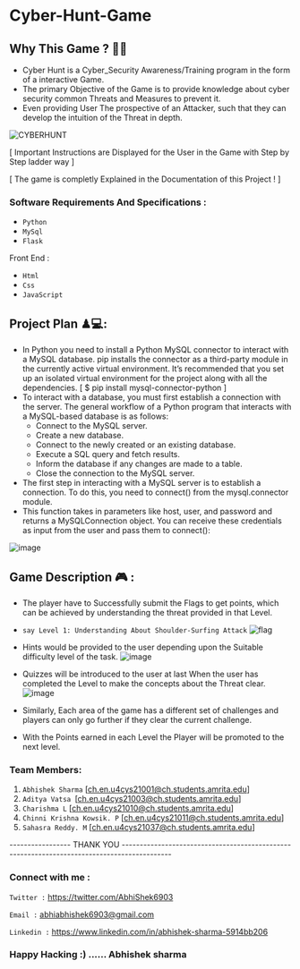 # Cyber-Hunt-Game
## Why This Game ? 📌🎯 
  * Cyber Hunt is a Cyber_Security Awareness/Training program in the form of a interactive Game.
  * The primary Objective of the Game is to provide knowledge about cyber security common Threats and Measures to prevent it.
  * Even providing User The prospective of an Attacker, such that they can develop the intuition of the Threat in depth.

![CYBERHUNT](https://user-images.githubusercontent.com/99632495/206871615-6c4dea04-275b-4f17-8b3e-c111281383d8.gif)

[ Important Instructions are Displayed for the User in the Game with Step by Step ladder way ]

[ The game is completly Explained in the Documentation of this Project ! ] 

### Software Requirements And Specifications :
  * ` Python `
  * ` MySql `
  * ` Flask `

Front End :
  * ` Html `
  * ` Css `
  * ` JavaScript `

## Project Plan ♟💻: 
- In Python you need to install a Python MySQL connector to interact with a MySQL database. pip installs the connector as a third-party module in the currently active   virtual environment. It’s recommended that you set up an isolated virtual environment for the project along with all the dependencies.
   [ $ pip install mysql-connector-python ]
- To interact with a database, you must first establish a connection with the server. The general workflow of a Python program that interacts with a MySQL-based database is as follows:
  * Connect to the MySQL server.
  * Create a new database.
  * Connect to the newly created or an existing database.
  * Execute a SQL query and fetch results.
  * Inform the database if any changes are made to a table.
  * Close the connection to the MySQL server.
- The first step in interacting with a MySQL server is to establish a connection. To do this, you need to connect() from the mysql.connector module.
- This function takes in parameters like host, user, and password and returns a MySQLConnection object. You can receive these credentials as input from the user and   pass them to connect():

 ![image](https://github.com/AbhishekSharma6903/Cyber-Hunt-Game/assets/99632495/2b4ca995-4ec9-436f-8910-19eed9614993)

## Game Description 🎮 :  
  *  The player have to Successfully submit the Flags to get points, which can be achieved by understanding the threat provided in that Level.
  *  ``` say Level 1: Understanding About Shoulder-Surfing Attack ```
![flag](https://user-images.githubusercontent.com/99632495/206871666-834b944e-663a-4c31-996a-5a966b67326e.jpeg )
  *  Hints would be provided to the user depending upon the Suitable difficulty level of the task.
![image](https://github.com/AbhishekSharma6903/Cyber-Hunt-Game/assets/99632495/ba124afb-ef7e-4aef-8db9-9ce9c96e1d0a)
  *  Quizzes will be introduced to the user at last When the user has completed the Level to make the concepts about the Threat clear.
![image](https://github.com/AbhishekSharma6903/Cyber-Hunt-Game/assets/99632495/ace1faf5-4d61-4bbf-903c-0f3e65f58093)

  * Similarly, Each area of the game has a different set of challenges and players can only go further if they clear the current challenge.
  * With the Points earned in each Level the Player will be promoted to the next level.

### Team Members:
1. `Abhishek Sharma` [ch.en.u4cys21001@ch.students.amrita.edu]
2. `Aditya Vatsa `[ch.en.u4cys21003@ch.students.amrita.edu]
3. `Charishma L` [ch.en.u4cys21010@ch.students.amrita.edu]
4. `Chinni Krishna Kowsik. P` [ch.en.u4cys21011@ch.students.amrita.edu]
5. `Sahasra Reddy. M` [ch.en.u4cys21037@ch.students.amrita.edu]

----------------- THANK YOU --------------------------------------------------------------------------------------------

### Connect with me :
```Twitter :``` https://twitter.com/AbhiShek6903

```Email :``` abhiabhishek6903@gmail.com

```Linkedin :``` https://www.linkedin.com/in/abhishek-sharma-5914bb206

### Happy Hacking :) ...... Abhishek sharma 




